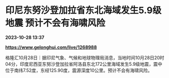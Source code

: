 # 印尼东努沙登加拉省东北海域发生5.9级地震 预计不会有海啸风险

**2023-10-28 13:37**

**https://www.gelonghui.com/live/1268988**

格隆汇10月28日｜据印尼气象、气候和地球物理局消息，当地时间10月28日20时04分，印度尼西亚东努沙登加拉省阿洛县东北172公里海域发生5.9级地震，震中位于南纬7.52度，东经125.90度，震源深度10公里。预计不会有海啸风险。
